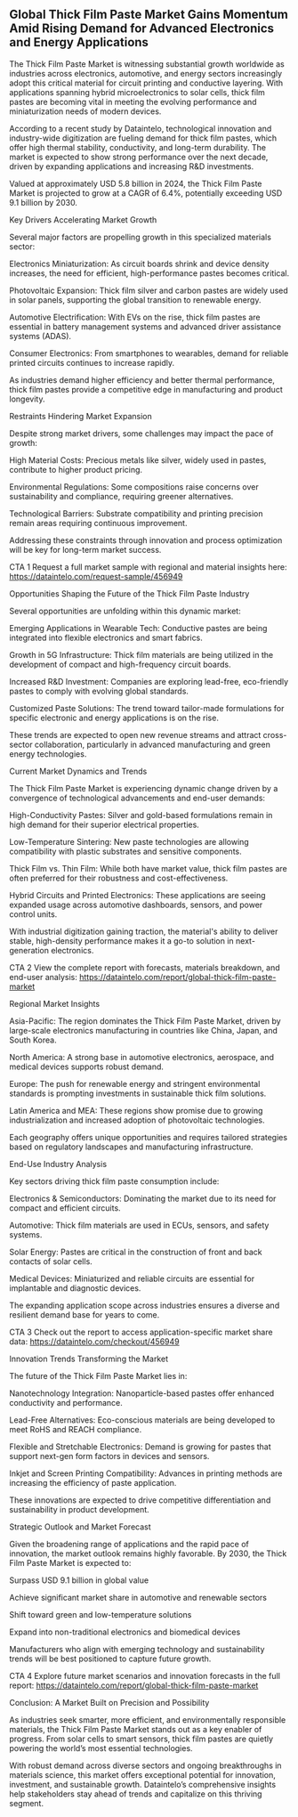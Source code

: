 ## Global Thick Film Paste Market Gains Momentum Amid Rising Demand for Advanced Electronics and Energy Applications

The Thick Film Paste Market is witnessing substantial growth worldwide as industries across electronics, automotive, and energy sectors increasingly adopt this critical material for circuit printing and conductive layering. With applications spanning hybrid microelectronics to solar cells, thick film pastes are becoming vital in meeting the evolving performance and miniaturization needs of modern devices.

According to a recent study by Dataintelo, technological innovation and industry-wide digitization are fueling demand for thick film pastes, which offer high thermal stability, conductivity, and long-term durability. The market is expected to show strong performance over the next decade, driven by expanding applications and increasing R&D investments.

Valued at approximately USD 5.8 billion in 2024, the Thick Film Paste Market is projected to grow at a CAGR of 6.4%, potentially exceeding USD 9.1 billion by 2030.

Key Drivers Accelerating Market Growth

Several major factors are propelling growth in this specialized materials sector:

Electronics Miniaturization: As circuit boards shrink and device density increases, the need for efficient, high-performance pastes becomes critical.

Photovoltaic Expansion: Thick film silver and carbon pastes are widely used in solar panels, supporting the global transition to renewable energy.

Automotive Electrification: With EVs on the rise, thick film pastes are essential in battery management systems and advanced driver assistance systems (ADAS).

Consumer Electronics: From smartphones to wearables, demand for reliable printed circuits continues to increase rapidly.

As industries demand higher efficiency and better thermal performance, thick film pastes provide a competitive edge in manufacturing and product longevity.

Restraints Hindering Market Expansion

Despite strong market drivers, some challenges may impact the pace of growth:

High Material Costs: Precious metals like silver, widely used in pastes, contribute to higher product pricing.

Environmental Regulations: Some compositions raise concerns over sustainability and compliance, requiring greener alternatives.

Technological Barriers: Substrate compatibility and printing precision remain areas requiring continuous improvement.

Addressing these constraints through innovation and process optimization will be key for long-term market success.

CTA 1
Request a full market sample with regional and material insights here:
https://dataintelo.com/request-sample/456949

Opportunities Shaping the Future of the Thick Film Paste Industry

Several opportunities are unfolding within this dynamic market:

Emerging Applications in Wearable Tech: Conductive pastes are being integrated into flexible electronics and smart fabrics.

Growth in 5G Infrastructure: Thick film materials are being utilized in the development of compact and high-frequency circuit boards.

Increased R&D Investment: Companies are exploring lead-free, eco-friendly pastes to comply with evolving global standards.

Customized Paste Solutions: The trend toward tailor-made formulations for specific electronic and energy applications is on the rise.

These trends are expected to open new revenue streams and attract cross-sector collaboration, particularly in advanced manufacturing and green energy technologies.

Current Market Dynamics and Trends

The Thick Film Paste Market is experiencing dynamic change driven by a convergence of technological advancements and end-user demands:

High-Conductivity Pastes: Silver and gold-based formulations remain in high demand for their superior electrical properties.

Low-Temperature Sintering: New paste technologies are allowing compatibility with plastic substrates and sensitive components.

Thick Film vs. Thin Film: While both have market value, thick film pastes are often preferred for their robustness and cost-effectiveness.

Hybrid Circuits and Printed Electronics: These applications are seeing expanded usage across automotive dashboards, sensors, and power control units.

With industrial digitization gaining traction, the material's ability to deliver stable, high-density performance makes it a go-to solution in next-generation electronics.

CTA 2
View the complete report with forecasts, materials breakdown, and end-user analysis:
https://dataintelo.com/report/global-thick-film-paste-market

Regional Market Insights

Asia-Pacific: The region dominates the Thick Film Paste Market, driven by large-scale electronics manufacturing in countries like China, Japan, and South Korea.

North America: A strong base in automotive electronics, aerospace, and medical devices supports robust demand.

Europe: The push for renewable energy and stringent environmental standards is prompting investments in sustainable thick film solutions.

Latin America and MEA: These regions show promise due to growing industrialization and increased adoption of photovoltaic technologies.

Each geography offers unique opportunities and requires tailored strategies based on regulatory landscapes and manufacturing infrastructure.

End-Use Industry Analysis

Key sectors driving thick film paste consumption include:

Electronics & Semiconductors: Dominating the market due to its need for compact and efficient circuits.

Automotive: Thick film materials are used in ECUs, sensors, and safety systems.

Solar Energy: Pastes are critical in the construction of front and back contacts of solar cells.

Medical Devices: Miniaturized and reliable circuits are essential for implantable and diagnostic devices.

The expanding application scope across industries ensures a diverse and resilient demand base for years to come.

CTA 3
Check out the report to access application-specific market share data:
https://dataintelo.com/checkout/456949

Innovation Trends Transforming the Market

The future of the Thick Film Paste Market lies in:

Nanotechnology Integration: Nanoparticle-based pastes offer enhanced conductivity and performance.

Lead-Free Alternatives: Eco-conscious materials are being developed to meet RoHS and REACH compliance.

Flexible and Stretchable Electronics: Demand is growing for pastes that support next-gen form factors in devices and sensors.

Inkjet and Screen Printing Compatibility: Advances in printing methods are increasing the efficiency of paste application.

These innovations are expected to drive competitive differentiation and sustainability in product development.

Strategic Outlook and Market Forecast

Given the broadening range of applications and the rapid pace of innovation, the market outlook remains highly favorable. By 2030, the Thick Film Paste Market is expected to:

Surpass USD 9.1 billion in global value

Achieve significant market share in automotive and renewable sectors

Shift toward green and low-temperature solutions

Expand into non-traditional electronics and biomedical devices

Manufacturers who align with emerging technology and sustainability trends will be best positioned to capture future growth.

CTA 4
Explore future market scenarios and innovation forecasts in the full report:
https://dataintelo.com/report/global-thick-film-paste-market

Conclusion: A Market Built on Precision and Possibility

As industries seek smarter, more efficient, and environmentally responsible materials, the Thick Film Paste Market stands out as a key enabler of progress. From solar cells to smart sensors, thick film pastes are quietly powering the world’s most essential technologies.

With robust demand across diverse sectors and ongoing breakthroughs in materials science, this market offers exceptional potential for innovation, investment, and sustainable growth. Dataintelo’s comprehensive insights help stakeholders stay ahead of trends and capitalize on this thriving segment.

